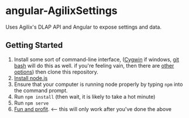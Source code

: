 # angular-AgilixSettings
Uses Agilix's DLAP API and Angular to expose settings and data.

## Getting Started
1. Install some sort of command-line interface, ([Cygwin](https://www.cygwin.com) if windows, [git bash](https://git-scm.com/downloads) will do this as well. if you're feeling vain, then there are [other options](https://conemu.github.io)) then clone this repository.
2. [Install node.js](https://nodejs.org/en/)
3. Ensure that your computer is running node properly by typing ``` npm ``` into the command prompt.
4. Run ``` npm install ``` (then wait, it is likely to take a hot minute)
5. Run ``` npm serve ```
6. [Fun and profit](http://localhost.byu.edu:4200). <-- this will only work after you've done the above
